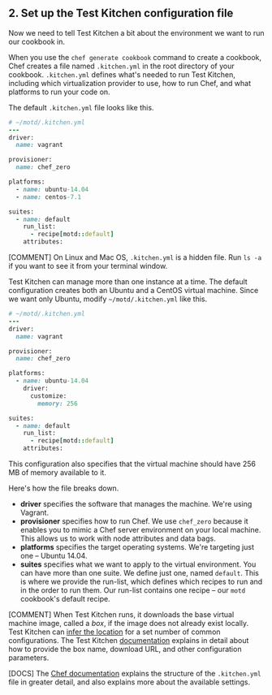 ## 2. Set up the Test Kitchen configuration file

Now we need to tell Test Kitchen a bit about the environment we want to run our cookbook in.

When you use the `chef generate cookbook` command to create a cookbook, Chef creates a file named <code class="file-path">.kitchen.yml</code> in the root directory of your cookbook. <code class="file-path">.kitchen.yml</code> defines what's needed to run Test Kitchen, including which virtualization provider to use, how to run Chef, and what platforms to run your code on.

The default <code class="file-path">.kitchen.yml</code> file looks like this.

```ruby
# ~/motd/.kitchen.yml
---
driver:
  name: vagrant

provisioner:
  name: chef_zero

platforms:
  - name: ubuntu-14.04
  - name: centos-7.1

suites:
  - name: default
    run_list:
      - recipe[motd::default]
    attributes:
```

[COMMENT] On Linux and Mac OS, <code class="file-path">.kitchen.yml</code> is a hidden file. Run `ls -a` if you want to see it from your terminal window.

Test Kitchen can manage more than one instance at a time. The default configuration creates both an Ubuntu and a CentOS virtual machine. Since we want only Ubuntu, modify <code class="file-path">~/motd/.kitchen.yml</code> like this.

```ruby
# ~/motd/.kitchen.yml
---
driver:
  name: vagrant

provisioner:
  name: chef_zero

platforms:
  - name: ubuntu-14.04
    driver:
      customize:
        memory: 256

suites:
  - name: default
    run_list:
      - recipe[motd::default]
    attributes:
```

This configuration also specifies that the virtual machine should have 256 MB of memory available to it.

Here's how the file breaks down.

* **driver** specifies the software that manages the machine. We're using Vagrant.
* **provisioner** specifies how to run Chef. We use `chef_zero` because it enables you to mimic a Chef server environment on your local machine. This allows us to work with node attributes and data bags.
* **platforms** specifies the target operating systems. We're targeting just one &ndash; Ubuntu 14.04.
* **suites** specifies what we want to apply to the virtual environment. You can have more than one suite. We define just one, named `default`. This is where we provide the run-list, which defines which recipes to run and in the order to run them. Our run-list contains one recipe &ndash; our `motd` cookbook's default recipe.

[COMMENT] When Test Kitchen runs, it downloads the base virtual machine image, called a _box_, if the image does not already exist locally. Test Kitchen can [infer the location](https://github.com/test-kitchen/kitchen-vagrant#-default-configuration) for a set number of common configurations. The Test Kitchen [documentation](https://github.com/test-kitchen/kitchen-vagrant#-configuration) explains in detail about how to provide the box name, download URL, and other configuration parameters.

[DOCS] The [Chef documentation](http://docs.chef.io/config_yml_kitchen.html) explains the structure of the <code class="file-path">.kitchen.yml</code> file in greater detail, and also explains more about the available settings.
